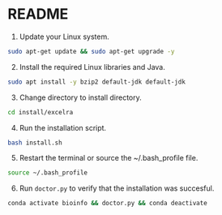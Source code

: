 # README

1. Update your Linux system.

```sh
sudo apt-get update && sudo apt-get upgrade -y
```

2. Install the required Linux libraries and Java.

```sh
sudo apt install -y bzip2 default-jdk default-jdk
```

3. Change directory to install directory.

```sh
cd install/excelra
```

4. Run the installation script.

```sh
bash install.sh
```

5. Restart the terminal or source the ~/.bash_profile file.

```sh
source ~/.bash_profile
```

6. Run `doctor.py` to verify that the installation was succesful.

```sh
conda activate bioinfo && doctor.py && conda deactivate
```